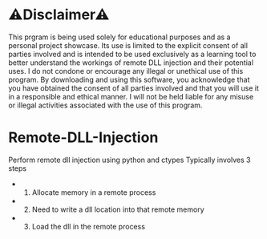 # ⚠Disclaimer⚠  
This prgram is being used solely for educational purposes and as a personal project showcase. Its use is limited to the explicit consent of all parties involved and is intended to be used exclusively as a learning tool to better understand the workings of remote DLL injection and their potential uses. I do not condone or encourage any illegal or unethical use of this program. By downloading and using this software, you acknowledge that you have obtained the consent of all parties involved and that you will use it in a responsible and ethical manner. I will not be held liable for any misuse or illegal activities associated with the use of this program.  

# Remote-DLL-Injection

 Perform remote dll injection using python and ctypes
 Typically involves 3 steps
- 1. Allocate memory in a remote process
- 2. Need to write a dll location into that remote memory
- 3. Load the dll in the remote process